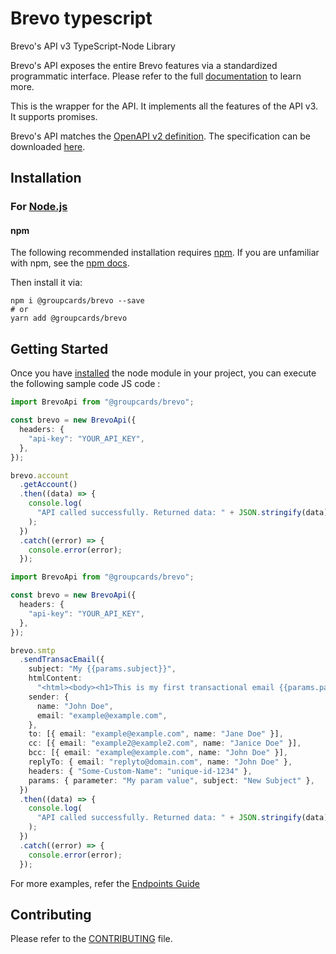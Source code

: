# Brevo typescript

Brevo's API v3 TypeScript-Node Library

Brevo's API exposes the entire Brevo features via a standardized programmatic interface. Please refer to the full [documentation](https://developers.brevo.com) to learn more.

This is the wrapper for the API. It implements all the features of the API v3. It supports promises.

Brevo's API matches the [OpenAPI v2 definition](https://www.openapis.org/). The specification can be downloaded [here](https://api.brevo.com/v3/swagger_definition.yml).

## Installation

### For [Node.js](https://nodejs.org/)

#### npm

The following recommended installation requires [npm](https://npmjs.org/). If you are unfamiliar with npm, see the [npm docs](https://npmjs.org/doc/).

Then install it via:

```shell
npm i @groupcards/brevo --save
# or
yarn add @groupcards/brevo
```

## Getting Started

Once you have [installed](#installation) the node module in your project, you can execute the following sample code JS code :

```ts
import BrevoApi from "@groupcards/brevo";

const brevo = new BrevoApi({
  headers: {
    "api-key": "YOUR_API_KEY",
  },
});

brevo.account
  .getAccount()
  .then((data) => {
    console.log(
      "API called successfully. Returned data: " + JSON.stringify(data)
    );
  })
  .catch((error) => {
    console.error(error);
  });
```

```ts
import BrevoApi from "@groupcards/brevo";

const brevo = new BrevoApi({
  headers: {
    "api-key": "YOUR_API_KEY",
  },
});

brevo.smtp
  .sendTransacEmail({
    subject: "My {{params.subject}}",
    htmlContent:
      "<html><body><h1>This is my first transactional email {{params.parameter}}</h1></body></html>",
    sender: {
      name: "John Doe",
      email: "example@example.com",
    },
    to: [{ email: "example@example.com", name: "Jane Doe" }],
    cc: [{ email: "example2@example2.com", name: "Janice Doe" }],
    bcc: [{ email: "example@example.com", name: "John Doe" }],
    replyTo: { email: "replyto@domain.com", name: "John Doe" },
    headers: { "Some-Custom-Name": "unique-id-1234" },
    params: { parameter: "My param value", subject: "New Subject" },
  })
  .then((data) => {
    console.log(
      "API called successfully. Returned data: " + JSON.stringify(data)
    );
  })
  .catch((error) => {
    console.error(error);
  });
```

For more examples, refer the [Endpoints Guide](https://developers.brevo.com/reference)

## Contributing

Please refer to the [CONTRIBUTING](CONTRIBUTING.md) file.
